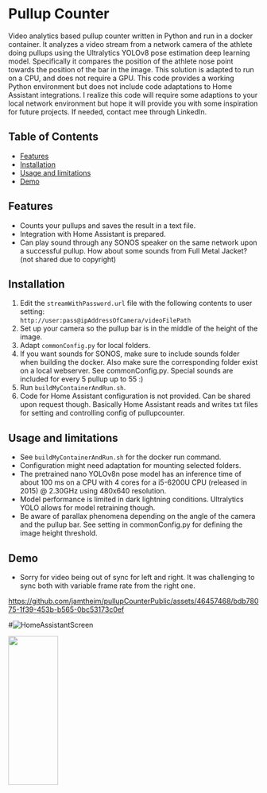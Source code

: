 # Pullup Counter

Video analytics based pullup counter written in Python and run in a docker container. It analyzes a video stream from a network camera of the athlete doing pullups using the Ultralytics YOLOv8 pose estimation deep learning model. Specifically it compares the position of the athlete nose point towards the position of the bar in the image. This solution is adapted to run on a CPU, and does not require a GPU. 
This code provides a working Python environment but does not include code adaptations to Home Assistant integrations. I realize this code will require some adaptions to your local network environment but hope it will provide you with some inspiration for future projects. If needed, contact mee through LinkedIn.

## Table of Contents

- [Features](#features)  
- [Installation](#installation)  
- [Usage and limitations](#usage)
- [Demo](#demo)

## Features  
- Counts your pullups and saves the result in a text file.  
- Integration with Home Assistant is prepared. 
- Can play sound through any SONOS speaker on the same network upon a successful pullup. How about some sounds from Full Metal Jacket? (not shared due to copyright)

## Installation  
1. Edit the `streamWithPassword.url` file with the following contents to user setting:  
   `http://user:pass@ipAddressOfCamera/videoFilePath`  
2. Set up your camera so the pullup bar is in the middle of the height of the image. 
3. Adapt `commonConfig.py` for local folders.
4. If you want sounds for SONOS, make sure to include sounds folder when building the docker. Also 
make sure the corresponding folder exist on a local webserver. See commonConfig.py. 
Special sounds are included for every 5 pullup up to 55 :) 
5. Run `buildMyContainerAndRun.sh`. 
6. Code for Home Assistant configuration is not provided. Can be shared upon request though. Basically Home Assistant reads and writes txt files for setting and controlling config of pullupcounter. 

## Usage and limitations
- See `buildMyContainerAndRun.sh` for the docker run command.  
- Configuration might need adaptation for mounting selected folders. 
- The pretrained nano YOLOv8n pose model has an inference time of about 100 ms on a CPU with 4 cores for a i5-6200U CPU (released in 2015) @ 2.30GHz using 480x640 resolution. 
- Model performance is limited in dark lightning conditions. Ultralytics YOLO allows for model retraining though. 
- Be aware of parallax phenomena depending on the angle of the camera and the pullup bar. See setting in commonConfig.py for defining the image height threshold. 

## Demo  
- Sorry for video being out of sync for left and right. It was challenging to sync both with variable frame rate from the right one. 

https://github.com/jamtheim/pullupCounterPublic/assets/46457468/bdb78075-1f39-453b-b565-0bc53173c0ef

#![HomeAssistantScreen](https://github.com/jamtheim/pullupCounterPublic/assets/46457468/7fc7e76e-c9b3-4ea4-840b-2f82e943a6f8)

<img src="[https://your-image-url.type](https://github.com/jamtheim/pullupCounterPublic/assets/46457468/7fc7e76e-c9b3-4ea4-840b-2f82e943a6f8)https://github.com/jamtheim/pullupCounterPublic/assets/46457468/7fc7e76e-c9b3-4ea4-840b-2f82e943a6f8" width="100" height="300">



